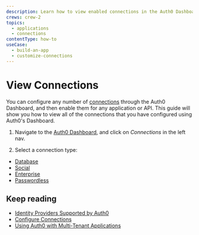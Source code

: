 ```yaml
---
description: Learn how to view enabled connections in the Auth0 Dashboard.
crews: crew-2
topics:
  - applications
  - connections
contentType: how-to
useCase:
  - build-an-app
  - customize-connections
---
```

# View Connections

You can configure any number of [connections](/connections) through the Auth0 Dashboard, and then enable them for any application or API. This guide will show you how to view all of the connections that you have configured using Auth0's Dashboard.

1. Navigate to the [Auth0 Dashboard](${manage_url}/#/), and click on _Connections_ in the left nav.

2. Select a connection type:

- [Database](${manage_url}/#/connections/database)
- [Social](${manage_url}/#/connections/social)
- [Enterprise](${manage_url}/#/connections/enterprise)
- [Passwordless](${manage_url}/#/connections/passwordless)


## Keep reading

- [Identity Providers Supported by Auth0](/identityproviders)
- [Configure Connections](/applications/multiple-tenants)
- [Using Auth0 with Multi-Tenant Applications](/design/using-auth0-with-multi-tenant-apps)
